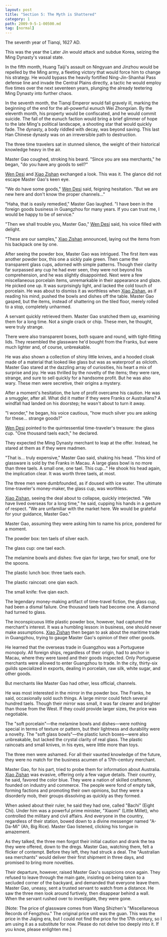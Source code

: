 ```yaml
---
layout: post
title: "Section 5: The Myth is Shattered"
category: 1
path: 2009-9-5-1-00500.md
tag: [normal]
---
```


The seventh year of Tianqi, 1627 AD.

This was the year the Later Jin would attack and subdue Korea, seizing the Ming Dynasty's vassal state.

In the fifth month, Huang Taiji's assault on Ningyuan and Jinzhou would be repelled by the Ming army, a fleeting victory that would force him to change his strategy. He would bypass the heavily fortified Ning-Jin-Shanhai Pass defense line and invade the Central Plains directly, a tactic he would employ five times over the next seventeen years, plunging the already teetering Ming Dynasty into further chaos.

In the seventh month, the Tianqi Emperor would fall gravely ill, marking the beginning of the end for the all-powerful eunuch Wei Zhongxian. By the eleventh month, his property would be confiscated, and he would commit suicide. The fall of the eunuch faction would bring a brief glimmer of hope to the late Ming's political landscape, a shooting star that would quickly fade. The dynasty, a body riddled with decay, was beyond saving. This last Han Chinese dynasty was on an irreversible path to destruction.

The three time travelers sat in stunned silence, the weight of their historical knowledge heavy in the air.

Master Gao coughed, stroking his beard. "Since you are sea merchants," he began, "do you have any goods to sell?"

[Wen Desi][y002] and [Xiao Zishan][y001] exchanged a look. This was it. The glance did not escape Master Gao's keen eye.

"We do have some goods," [Wen Desi][y002] said, feigning hesitation. "But we are new here and don't know the proper channels..."

"Haha, that is easily remedied," Master Gao laughed. "I have been in the foreign goods business in Guangzhou for many years. If you can trust me, I would be happy to be of service."

"Then we shall trouble you, Master Gao," [Wen Desi][y002] said, his voice filled with delight.

"These are our samples," [Xiao Zishan][y001] announced, laying out the items from his backpack one by one.

After seeing the powder box, Master Gao was intrigued. The first item was another powder box, this one a sickly pale green. Then came the transparent glass cups, adorned with simple patterns. Though their clarity far surpassed any cup he had ever seen, they were not beyond his comprehension, and he was slightly disappointed. Next were a few miscellaneous porcelain items, unremarkable in their appearance and glaze. He picked one up. It was surprisingly light, and lacked the cold touch of porcelain. He was about to dismiss it as worthless when [Xiao Zishan][y001], as if reading his mind, pushed the bowls and dishes off the table. Master Gao gasped, but the items, instead of shattering on the tiled floor, merely rolled to a stop, completely unharmed.

A servant quickly retrieved them. Master Gao snatched them up, examining them for a long time. Not a single crack or chip. These men, he thought, were truly strange.

There were also transparent boxes, both square and round, with tight-fitting lids. They resembled the glassware he'd bought from the Franks, but were much lighter and, of course, unbreakable.

He was also shown a collection of shiny little knives, and a hooded cloak made of a material that looked like glass but was as waterproof as oilcloth. Master Gao stared at the dazzling array of curiosities, his heart a mix of surprise and joy. He was thrilled by the novelty of the items; they were rare, strange, and sure to sell quickly for a handsome profit. But he was also wary. These men were secretive, their origins a mystery.

After a moment's hesitation, the lure of profit overcame his caution. He was a smuggler, after all. What did it matter if they were Franks or Australians? A windfall had landed on his doorstep; he wasn't about to turn it away.

"I wonder," he began, his voice cautious, "how much silver you are asking for these... strange goods?"

[Wen Desi][y002] pointed to the quintessential time-traveler's treasure: the glass cup. "One thousand taels each," he declared.

They expected the Ming Dynasty merchant to leap at the offer. Instead, he stared at them as if they were madmen.

"That is... truly expensive," Master Gao said, shaking his head. "This kind of glassware is sold by the Franks in Macau. A large glass bowl is no more than three taels. A small one, one tael. This cup..." He shook his head again, the implication clear. It was worth three taels, at most.

The three men were dumbfounded, as if doused with ice water. The ultimate time-traveler's money-maker, the glass cup, was worthless.

[Xiao Zishan][y001], seeing the deal about to collapse, quickly interjected. "We have lived overseas for a long time," he said, cupping his hands in a gesture of respect. "We are unfamiliar with the market here. We would be grateful for your guidance, Master Gao."

Master Gao, assuming they were asking him to name his price, pondered for a moment.

The powder box: ten taels of silver each.

The glass cup: one tael each.

The melamine bowls and dishes: five qian for large, two for small, one for the spoons.

The plastic lunch box: three taels each.

The plastic raincoat: one qian each.

The small knife: five qian each.

The legendary money-making artifact of time-travel fiction, the glass cup, had been a dismal failure. One thousand taels had become one. A diamond had turned to glass.

The inconspicuous little plastic powder box, however, had captured the merchant's interest. It was a humbling lesson: in business, one should never make assumptions. [Xiao Zishan][y001] then began to ask about the maritime trade in Guangzhou, trying to gauge Master Gao's opinion of their other goods.

He learned that the overseas trade in Guangzhou was a Portuguese monopoly. All foreign ships, regardless of their origin, had to anchor in Macau, where they were taxed and their goods inspected. Only Portuguese merchants were allowed to enter Guangzhou to trade. In the city, thirty-six guilds specialized in exports, dealing in porcelain, raw silk, white sugar, and other goods.

But merchants like Master Gao had other, less official, channels.

He was most interested in the mirror in the powder box. The Franks, he said, occasionally sold such things. A large mirror could fetch several hundred taels. Though their mirror was small, it was far clearer and brighter than those from the West. If they could provide larger sizes, the price was negotiable.

The "soft porcelain"—the melamine bowls and dishes—were nothing special in terms of texture or pattern, but their lightness and durability were a novelty. The "soft glass bowls"—the plastic lunch boxes—were also unbreakable, but lacked the crystal clarity of real glass. The plastic raincoats and small knives, in his eyes, were little more than toys.

The three men were ashamed. For all their vaunted knowledge of the future, they were no match for the business acumen of a 17th-century merchant.

Master Gao, for his part, tried to probe them for information about Australia. [Xiao Zishan][y001] was evasive, offering only a few vague details. Their country, he said, favored the color blue. They were a nation of skilled craftsmen, founded on industry and commerce. The people were fond of empty talk, forming factions and promoting their own opinions, but they were a disorderly mob, their groups dissolving as quickly as they formed.

When asked about their ruler, he said they had one, called "Bachi" (Eight Chi). Under him was a powerful prime minister, "Xiaomi" (Little Millet), who controlled the military and civil affairs. And everyone in the country, regardless of their station, bowed down to a divine messenger named "A-Da-Mi" (Ah, Big Rice). Master Gao listened, clicking his tongue in amazement.

As they talked, the three men forgot their initial caution and drank the tea they were offered, down to the dregs. Master Gao, watching them, felt a flicker of contempt. Before they left, they had struck a deal. The "Australian sea merchants" would deliver their first shipment in three days, and promised to bring more novelties.

Their departure, however, raised Master Gao's suspicions once again. They refused to leave through the main gate, insisting on being taken to a secluded corner of the backyard, and demanded that everyone leave them. Master Gao, uneasy, sent a trusted servant to watch from a distance. He saw the three men look around furtively, then disappear behind a wall. When the servant rushed over to investigate, they were gone.

[Note: The price of glassware comes from Wang Shizhen's "Miscellaneous Records of Fengzhou." The original price unit was the guan. This was the price in the Jiajing era, but I could not find the price for the 17th century, so I am using it as a substitute for now. Please do not delve too deeply into it. If you know, please enlighten me.]

[y001]: /characters/y001 "Xiao Zishan"
[y002]: /characters/y002 "Wen Desi"